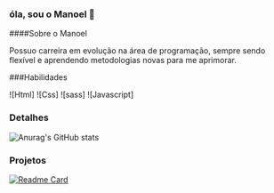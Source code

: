 ### óla, sou o Manoel 👋

####Sobre o Manoel

Possuo carreira em evolução na área de programação, sempre sendo flexível e aprendendo metodologias novas para me aprimorar.

###Habilidades

![Html]
![Css]
![sass]
![Javascript]


### Detalhes

![Anurag's GitHub stats](https://github-readme-stats.vercel.app/api?username=manoel-jj&show_icons=true&theme=radical)

### Projetos

[![Readme Card](https://github-readme-stats.vercel.app/api/pin/?username=manoel-jj&repo=clone_disneyplus-)](https://github.com/anuraghazra/github-readme-stats)


